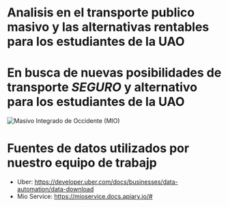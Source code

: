 # Analisis en el transporte publico masivo y las alternativas  rentables para los estudiantes de la UAO
# En busca de nuevas posibilidades de transporte *SEGURO* y alternativo para los estudiantes de la UAO


![Masivo Integrado de Occidente (MIO)](https://upload.wikimedia.org/wikipedia/commons/a/a0/BRT%2C_santiago_de_Cali_station.jpg)

# Fuentes de datos utilizados por nuestro equipo de trabajp 
- Uber: https://developer.uber.com/docs/businesses/data-automation/data-download
- Mio Service: https://mioservice.docs.apiary.io/#

